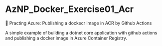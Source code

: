 # AzNP_Docker_Exercise01_Acr
🐳 Practing Azure: Publishing a dockecr image in ACR by Github Actions

A simple example of building a dotnet core application with github actions and publishing a docker image in Azure Container Registry.
